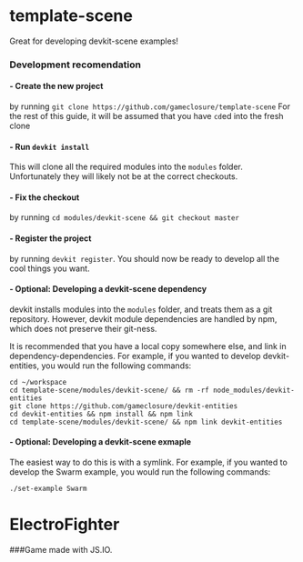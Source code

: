 # template-scene

Great for developing devkit-scene examples!
 
### Development recomendation

#### - Create the new project
by running `git clone https://github.com/gameclosure/template-scene`
For the rest of this guide, it will be assumed that you have `cd`ed into the fresh clone

#### - Run `devkit install`
This will clone all the required modules into the `modules` folder.  Unfortunately they will likely not be at the correct checkouts.

#### - Fix the checkout
by running `cd modules/devkit-scene && git checkout master`

#### - Register the project
by running `devkit register`. You should now be ready to develop all the cool things you want.

#### - Optional: Developing a devkit-scene dependency
devkit installs modules into the `modules` folder, and treats them as a git repository.  However, devkit module dependencies are handled by npm, which does not preserve their git-ness.

It is recommended that you have a local copy somewhere else, and link in dependency-dependencies.  For example, if you wanted to develop devkit-entities, you would run the following commands:

    cd ~/workspace
    cd template-scene/modules/devkit-scene/ && rm -rf node_modules/devkit-entities
    git clone https://github.com/gameclosure/devkit-entities
    cd devkit-entities && npm install && npm link
    cd template-scene/modules/devkit-scene/ && npm link devkit-entities

#### - Optional: Developing a devkit-scene exmaple
The easiest way to do this is with a symlink.  For example, if you wanted to develop the Swarm example, you would run the following commands:
  
	./set-example Swarm

# ElectroFighter
###Game made with JS.IO.
